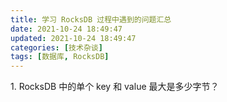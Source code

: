 ```yaml
---
title: 学习 RocksDB 过程中遇到的问题汇总
date: 2021-10-24 18:49:47
updated: 2021-10-24 18:49:47
categories: [技术杂谈]
tags: [数据库, RocksDB]
---
```


1\. RocksDB 中的单个 key 和 value 最大是多少字节？

<!--more-->
